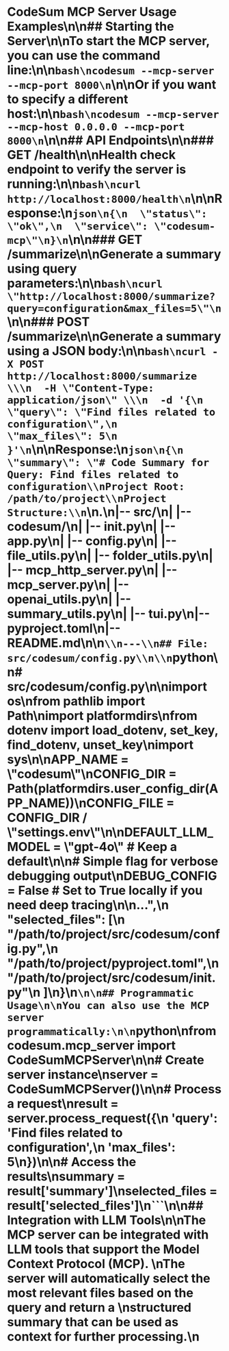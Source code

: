 # CodeSum MCP Server Usage Examples\n\n## Starting the Server\n\nTo start the MCP server, you can use the command line:\n\n```bash\ncodesum --mcp-server --mcp-port 8000\n```\n\nOr if you want to specify a different host:\n\n```bash\ncodesum --mcp-server --mcp-host 0.0.0.0 --mcp-port 8000\n```\n\n## API Endpoints\n\n### GET /health\n\nHealth check endpoint to verify the server is running:\n\n```bash\ncurl http://localhost:8000/health\n```\n\nResponse:\n```json\n{\n  \"status\": \"ok\",\n  \"service\": \"codesum-mcp\"\n}\n```\n\n### GET /summarize\n\nGenerate a summary using query parameters:\n\n```bash\ncurl \"http://localhost:8000/summarize?query=configuration&max_files=5\"\n```\n\n### POST /summarize\n\nGenerate a summary using a JSON body:\n\n```bash\ncurl -X POST http://localhost:8000/summarize \\\n  -H \"Content-Type: application/json\" \\\n  -d '{\n    \"query\": \"Find files related to configuration\",\n    \"max_files\": 5\n  }'\n```\n\nResponse:\n```json\n{\n  \"summary\": \"# Code Summary for Query: Find files related to configuration\\nProject Root: /path/to/project\\nProject Structure:\\n```\\n.\\n|-- src/\\n|   |-- codesum/\\n|       |-- __init__.py\\n|       |-- app.py\\n|       |-- config.py\\n|       |-- file_utils.py\\n|       |-- folder_utils.py\\n|       |-- mcp_http_server.py\\n|       |-- mcp_server.py\\n|       |-- openai_utils.py\\n|       |-- summary_utils.py\\n|       |-- tui.py\\n|-- pyproject.toml\\n|-- README.md\\n\\n```\\n---\\n## File: src/codesum/config.py\\n\\n```python\\n# src/codesum/config.py\\n\\nimport os\\nfrom pathlib import Path\\nimport platformdirs\\nfrom dotenv import load_dotenv, set_key, find_dotenv, unset_key\\nimport sys\\n\\nAPP_NAME = \\\"codesum\\\"\\nCONFIG_DIR = Path(platformdirs.user_config_dir(APP_NAME))\\nCONFIG_FILE = CONFIG_DIR / \\\"settings.env\\\"\\n\\nDEFAULT_LLM_MODEL = \\\"gpt-4o\\\" # Keep a default\\n\\n# Simple flag for verbose debugging output\\nDEBUG_CONFIG = False # Set to True locally if you need deep tracing\\n\\n...\",\n  \"selected_files\": [\n    \"/path/to/project/src/codesum/config.py\",\n    \"/path/to/project/pyproject.toml\",\n    \"/path/to/project/src/codesum/__init__.py\"\n  ]\n}\n```\n\n## Programmatic Usage\n\nYou can also use the MCP server programmatically:\n\n```python\nfrom codesum.mcp_server import CodeSumMCPServer\n\n# Create server instance\nserver = CodeSumMCPServer()\n\n# Process a request\nresult = server.process_request({\n    'query': 'Find files related to configuration',\n    'max_files': 5\n})\n\n# Access the results\nsummary = result['summary']\nselected_files = result['selected_files']\n```\n\n## Integration with LLM Tools\n\nThe MCP server can be integrated with LLM tools that support the Model Context Protocol (MCP). \nThe server will automatically select the most relevant files based on the query and return a \nstructured summary that can be used as context for further processing.\n